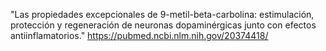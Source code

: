 "Las propiedades excepcionales de 9-metil-beta-carbolina: estimulación, protección y regeneración de neuronas dopaminérgicas junto con efectos antiinflamatorios."
https://pubmed.ncbi.nlm.nih.gov/20374418/

